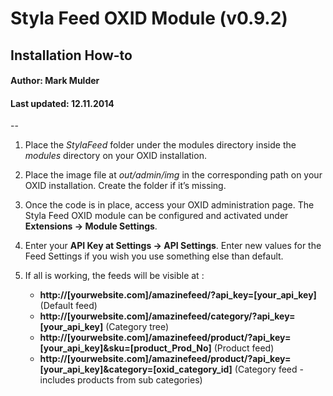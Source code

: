 # Styla Feed OXID Module (v0.9.2) 
## Installation How-to
#### Author: Mark Mulder
#### Last updated: 12.11.2014

--
1. Place the *StylaFeed* folder under the modules directory inside the *modules* directory on your OXID installation.

2. Place the image file at *out/admin/img* in the corresponding path on your OXID installation. Create the folder if it’s missing.

3. Once the code is in place, access your OXID administration page. The Styla Feed OXID module can be configured and activated under **Extensions -> Module Settings**.

4. Enter your **API Key at Settings -> API Settings**. Enter new values for the Feed Settings if you wish you use something else than default.

5. If all is working, the feeds will be visible at :

    - **http://[yourwebsite.com]/amazinefeed/?api_key=[your_api_key]** (Default feed)
    - **http://[yourwebsite.com]/amazinefeed/category/?api_key=[your_api_key]** (Category tree)
    - **http://[yourwebsite.com]/amazinefeed/product/?api_key=[your_api_key]&sku=[product_Prod_No]** (Product feed)
    - **http://[yourwebsite.com]/amazinefeed/product/?api_key=[your_api_key]&category=[oxid_category_id]** (Category feed - includes products from sub categories)

